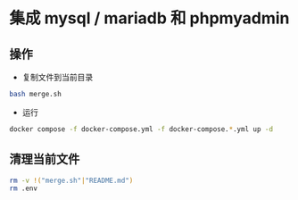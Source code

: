 # 集成 mysql / mariadb 和 phpmyadmin

## 操作

- 复制文件到当前目录

```bash
bash merge.sh
```

- 运行

```bash
docker compose -f docker-compose.yml -f docker-compose.*.yml up -d
```

## 清理当前文件

```bash
rm -v !("merge.sh"|"README.md")
rm .env
```
